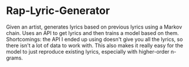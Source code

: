 # Rap-Lyric-Generator
Given an artist, generates lyrics based on previous lyrics using a Markov chain. Uses an API to get lyrics and then trains a model based on them. Shortcomings: the API I ended up using doesn't give you all the lyrics, so there isn't a lot of data to work with. This also makes it really easy for the model to just reproduce existing lyrics, especially with higher-order n-grams.
